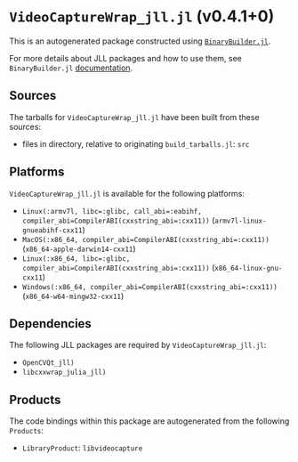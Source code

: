 # `VideoCaptureWrap_jll.jl` (v0.4.1+0)

This is an autogenerated package constructed using [`BinaryBuilder.jl`](https://github.com/JuliaPackaging/BinaryBuilder.jl).

For more details about JLL packages and how to use them, see `BinaryBuilder.jl` [documentation](https://juliapackaging.github.io/BinaryBuilder.jl/dev/jll/).

## Sources

The tarballs for `VideoCaptureWrap_jll.jl` have been built from these sources:

* files in directory, relative to originating `build_tarballs.jl`: `src`

## Platforms

`VideoCaptureWrap_jll.jl` is available for the following platforms:

* `Linux(:armv7l, libc=:glibc, call_abi=:eabihf, compiler_abi=CompilerABI(cxxstring_abi=:cxx11))` (`armv7l-linux-gnueabihf-cxx11`)
* `MacOS(:x86_64, compiler_abi=CompilerABI(cxxstring_abi=:cxx11))` (`x86_64-apple-darwin14-cxx11`)
* `Linux(:x86_64, libc=:glibc, compiler_abi=CompilerABI(cxxstring_abi=:cxx11))` (`x86_64-linux-gnu-cxx11`)
* `Windows(:x86_64, compiler_abi=CompilerABI(cxxstring_abi=:cxx11))` (`x86_64-w64-mingw32-cxx11`)

## Dependencies

The following JLL packages are required by `VideoCaptureWrap_jll.jl`:

* `OpenCVQt_jll)`
* `libcxxwrap_julia_jll)`

## Products

The code bindings within this package are autogenerated from the following `Products`:

* `LibraryProduct`: `libvideocapture`
